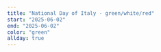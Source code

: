 ```yaml
---
title: "National Day of Italy - green/white/red"
start: "2025-06-02"
end: "2025-06-02"
color: "green"
allday: true
---
```


